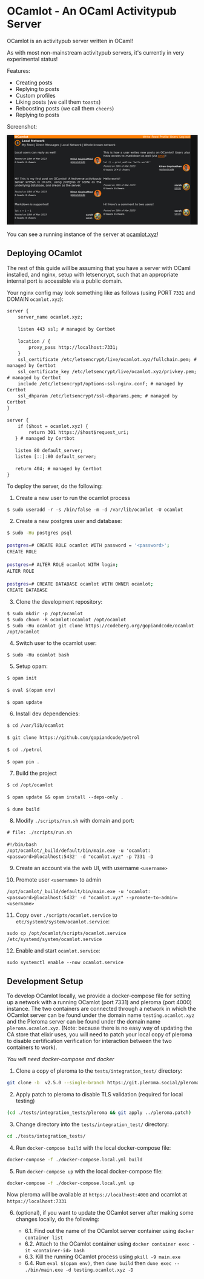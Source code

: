 # OCamlot - An OCaml Activitypub Server

OCamlot is an activitypub server written in OCaml!

As with most non-mainstream activitypub servers, it's currently in very experimental status!

Features:

 - Creating posts
 - Replying to posts
 - Custom profiles
 - Liking posts (we call them `toasts`)
 - Reboosting posts (we call them `cheers`)
 - Replying to posts

Screenshot:

![screenshot.png](https://raw.githubusercontent.com/Gopiandcode/ocamlot/master/screenshot.png)

You can see a running instance of the server at [ocamlot.xyz](https://ocamlot.xyz)!

## Deploying OCamlot

The rest of this guide will be assuming that you have a server with
OCaml installed, and nginx, setup with letsencrypt, such that an
appropriate internal port is accessible via a public domain.

Your nginx config may look something like as follows (using PORT
`7331` and DOMAIN `ocamlot.xyz`):
```
server {
    server_name ocamlot.xyz;

    listen 443 ssl; # managed by Certbot

    location / {
        proxy_pass http://localhost:7331;
    }
    ssl_certificate /etc/letsencrypt/live/ocamlot.xyz/fullchain.pem; # managed by Certbot
    ssl_certificate_key /etc/letsencrypt/live/ocamlot.xyz/privkey.pem; # managed by Certbot
    include /etc/letsencrypt/options-ssl-nginx.conf; # managed by Certbot
    ssl_dhparam /etc/letsencrypt/ssl-dhparams.pem; # managed by Certbot
}

server {
    if ($host = ocamlot.xyz) {
        return 301 https://$host$request_uri;
   } # managed by Certbot

   listen 80 default_server;
   listen [::]:80 default_server;

   return 404; # managed by Certbot
}

```

To deploy the server, do the following:

1. Create a new user to run the ocamlot process

```
$ sudo useradd -r -s /bin/false -m -d /var/lib/ocamlot -U ocamlot
```

2. Create a new postgres user and database:

```bash
$ sudo -Hu postgres psql

postgres=# CREATE ROLE ocamlot WITH password = '<password>';
CREATE ROLE

postgres=# ALTER ROLE ocamlot WITH login;
ALTER ROLE

postgres=# CREATE DATABASE ocamlot WITH OWNER ocamlot;
CREATE DATABASE
```

3. Clone the development repository:

```
$ sudo mkdir -p /opt/ocamlot
$ sudo chown -R ocamlot:ocamlot /opt/ocamlot
$ sudo -Hu ocamlot git clone https://codeberg.org/gopiandcode/ocamlot /opt/ocamlot
```

4. Switch user to the ocamlot user:

```
$ sudo -Hu ocamlot bash
```

5. Setup opam:

```
$ opam init

$ eval $(opam env)

$ opam update
```

6. Install dev dependencies:

```
$ cd /var/lib/ocamlot

$ git clone https://github.com/gopiandcode/petrol

$ cd ./petrol

$ opam pin .
```

7. Build the project

```
$ cd /opt/ocamlot

$ opam update && opam install --deps-only .

$ dune build
```

8. Modify `./scripts/run.sh` with domain and port:

```
# file: ./scripts/run.sh

#!/bin/bash
/opt/ocamlot/_build/default/bin/main.exe -u 'ocamlot:<password>@localhost:5432' -d "ocamlot.xyz" -p 7331 -D
```

9. Create an account via the web UI, with username `<username>`

10. Promote user `<username>` to admin

```
/opt/ocamlot/_build/default/bin/main.exe -u 'ocamlot:<password>@localhost:5432' -d "ocamlot.xyz" --promote-to-admin=<username>
```

11. Copy over `./scripts/ocamlot.service` to `etc/systemd/system/ocamlot.service`:

```
sudo cp /opt/ocamlot/scripts/ocamlot.service /etc/systemd/system/ocamlot.service
```
12. Enable and start `ocamlot.service`:

```
sudo systemctl enable --now ocamlot.service
```

## Development Setup

To develop OCamlot locally, we provide a docker-compose file for
setting up a network with a running OCamlot (port 7331) and pleroma
(port 4000) instance. The two containers are connected through a
network in which the OCamlot server can be found under the domain name
`testing.ocamlot.xyz` and the Pleroma server can be found under the
domain name `pleroma.ocamlot.xyz`. (Note: because there is no easy way
of updating the CA store that elixir uses, you will need to patch your
local copy of pleroma to disable certification verification for
interaction between the two containers to work).

*You will need docker-compose and docker*

1. Clone a copy of pleroma to the `tests/integration_test/` directory:

```bash
git clone -b  v2.5.0 --single-branch https://git.pleroma.social/pleroma/pleroma ./tests/integration_tests/pleroma
```

2. Apply patch to pleroma to disable TLS validation (required for local testing)

```bash
(cd ./tests/integration_tests/pleroma && git apply ../pleroma.patch)
```

3. Change directory into the `tests/integration_test/` directory:

```bash
cd ./tests/integration_tests/
```

4. Run `docker-compose build` with the local docker-compose file:

```bash
docker-compose -f ./docker-compose.local.yml build
```

5. Run `docker-compose up` with the local docker-compose file:

```bash
docker-compose -f ./docker-compose.local.yml up
```
Now pleroma will be available at `https://localhost:4000` and ocamlot at `https://localhost:7331`

6. (optional), if you want to update the OCamlot server after making some changes locally, do the following:

   - 6.1. Find out the name of the OCamlot server container using `docker container list`
   - 6.2. Attach to the OCamlot container using `docker container exec -it <container-id> bash`
   - 6.3. Kill the running OCamlot process using `pkill -9 main.exe`
   - 6.4. Run `eval $(opam env)`, then `dune build` then `dune exec -- ./bin/main.exe -d testing.ocamlot.xyz -D`
